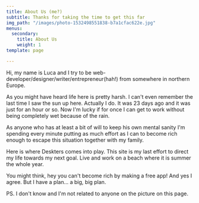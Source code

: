 ```yaml
---
title: About Us (me?)
subtitle: Thanks for taking the time to get this far
img_path: "/images/photo-1532498551838-b7a1cfac622e.jpg"
menus:
  secondary:
    title: About Us
    weight: 1
template: page

---
```

Hi, my name is Luca and I try to be web-developer/designer/writer/entrepreneur(hah!) from somewhere in northern Europe.

As you might have heard life here is pretty harsh. I can't even remember the last time I saw the sun up here. Actually I do. It was 23 days ago and it was just for an hour or so. Now I'm lucky if for once I can get to work without being completely wet because of the rain.

As anyone who has at least a bit of will to keep his own mental sanity I'm spending every minute putting as much effort as I can to become rich enough to escape this situation together with my family.

Here is where Deskters comes into play. This site is my last effort to direct my life towards my next goal. Live and work on a beach where it is summer the whole year.

You might think, hey you can't become rich by making a free app! And yes I agree. But I have a plan... a big, big plan.

PS. I don't know and I'm not related to anyone on the picture on this page.